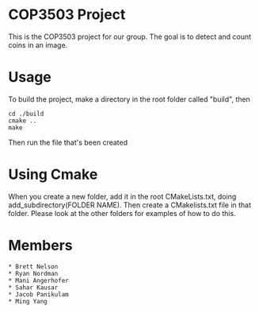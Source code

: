 COP3503 Project
===============

This is the COP3503 project for our group. The goal is to detect and count coins in an image.

# Usage

To build the project, make a directory in the root folder called "build", then

    cd ./build
    cmake ..
    make 

Then run the file that's been created

# Using Cmake

When you create a new folder, add it in the root CMakeLists.txt, doing add_subdirectory(FOLDER NAME). Then create a CMakelists.txt file in that folder. Please look at the other folders for examples of how to do this.


# Members
	* Brett Nelson
	* Ryan Nordman
	* Mani Angerhofer
	* Sahar Kausar
	* Jacob Panikulam
	* Ming Yang
